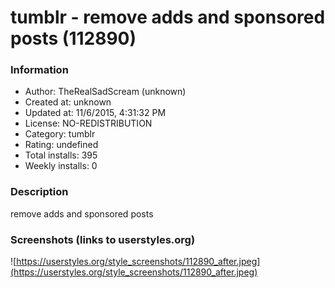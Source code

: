 # tumblr - remove adds and sponsored posts (112890)

### Information
- Author: TheRealSadScream (unknown)
- Created at: unknown
- Updated at: 11/6/2015, 4:31:32 PM
- License: NO-REDISTRIBUTION
- Category: tumblr
- Rating: undefined
- Total installs: 395
- Weekly installs: 0


### Description
remove adds and sponsored posts


### Screenshots (links to userstyles.org)
![https://userstyles.org/style_screenshots/112890_after.jpeg](https://userstyles.org/style_screenshots/112890_after.jpeg)


